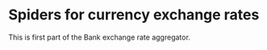 Spiders for currency exchange rates
===================================

This is first part of the Bank exchange rate aggregator. 